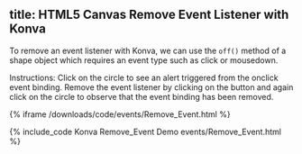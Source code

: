 title: HTML5 Canvas Remove Event Listener with Konva
---

To remove an event listener with Konva, we can use the `off()` method of
a shape object which requires an event type such as click or mousedown.

Instructions: Click on the circle to see an alert triggered from the onclick
event binding.  Remove the event listener by clicking on the button and again
click on the circle to observe that the event binding has been removed.

{% iframe /downloads/code/events/Remove_Event.html %}

{% include_code Konva Remove_Event Demo events/Remove_Event.html %}

